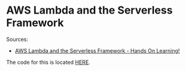 # AWS Lambda and the Serverless Framework

Sources:
- [AWS Lambda and the Serverless Framework - Hands On Learning!](https://www.udemy.com/course/aws-lambda-serverless/)

The code for this is located [HERE](https://github.com/daviskregers/learning-serverless).
